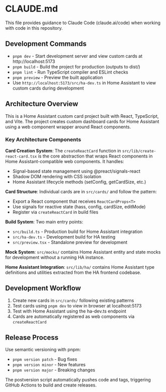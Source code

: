 # CLAUDE.md

This file provides guidance to Claude Code (claude.ai/code) when working with code in this repository.

## Development Commands

- `pnpm dev` - Start development server and view custom cards at http://localhost:5173
- `pnpm build` - Build the project for production (outputs to dist/)
- `pnpm lint` - Run TypeScript compiler and ESLint checks
- `pnpm preview` - Preview the built application
- Use `http://localhost:5173/src/ha-dev.ts` in Home Assistant to view custom cards during development

## Architecture Overview

This is a Home Assistant custom card project built with React, TypeScript, and Vite. The project creates custom dashboard cards for Home Assistant using a web component wrapper around React components.

### Key Architecture Components

**Card Creation System**: The `createReactCard` function in `src/lib/create-react-card.tsx` is the core abstraction that wraps React components in Home Assistant-compatible web components. It handles:
- Signal-based state management using @preact/signals-react
- Shadow DOM rendering with CSS isolation
- Home Assistant lifecycle methods (setConfig, getCardSize, etc.)

**Card Structure**: Individual cards are in `src/cards/` and follow the pattern:
- Export a React component that receives `ReactCardProps<T>`
- Use signals for reactive state (hass, config, cardSize, editMode)
- Register via `createReactCard` in build files

**Build System**: Two main entry points:
- `src/build.ts` - Production build for Home Assistant integration
- `src/ha-dev.ts` - Development build for HA testing
- `src/preview.tsx` - Standalone preview for development

**Mock System**: `src/mocks/` contains Home Assistant entity and state mocks for development without a running HA instance.

**Home Assistant Integration**: `src/lib/ha/` contains Home Assistant type definitions and utilities extracted from the HA frontend codebase.

## Development Workflow

1. Create new cards in `src/cards/` following existing patterns
2. Test cards using `pnpm dev` to view in browser at localhost:5173
3. Test with Home Assistant using the ha-dev.ts endpoint
4. Cards are automatically registered as web components via `createReactCard`

## Release Process

Use semantic versioning with pnpm:
- `pnpm version patch` - Bug fixes
- `pnpm version minor` - New features  
- `pnpm version major` - Breaking changes

The postversion script automatically pushes code and tags, triggering GitHub Actions to build and create releases.